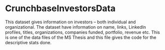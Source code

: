 # CrunchbaseInvestorsData

This dataset gives information on investors – both individual and organizational. The dataset have information on name, links, LinkedIn profiles, titles, organizations, companies funded, portfolio, revenue etc. This is one of the data files of the MS Thesis and this file gives the code for the descriptive stats done.
